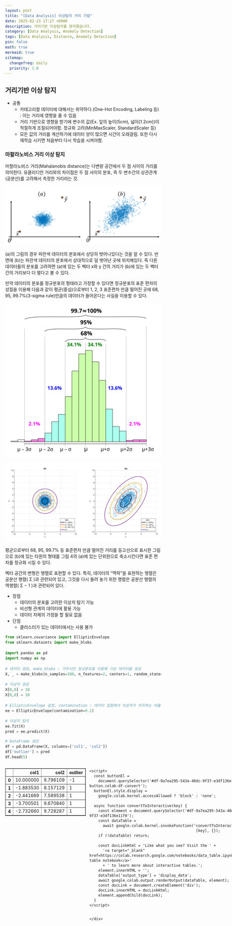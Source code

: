 ```yaml
---
layout: post
title: "[Data Analysis] 이상탐지 거리 기법"
date: 2025-02-23 17:27 +0900
description: 거리기반 이상탐지를 정리했습니다.
category: [Data Analysis, Anomaly Detection]
tags: [Data Analysis, Distance, Anomaly Detection]
pin: false
math: true
mermaid: true
sitemap:
  changefreq: daily
  priority: 1.0
---
```


## 거리기반 이상 탐지

- 공통
    - 카테고리컬 데이터에 대해서는 취약하다.(One-Hot Encoding, Labeling 등) : 이는 거리에 영향을 줄 수 있음
    - 거리 기반으로 영향을 받기에 변수의 값(Ex. 잎의 높이(5cm), 넓이(1.2cm))이 적절하게 조절되어야함. 정규화 고려(MinMaxScaler, StandardScaler 등)
    - 모든 값의 거리를 계산하기에 데이터 양이 많으면 시간이 오래걸림. 또한 다시 재학습 시키면 처음부터 다시 학습을 시켜야함.

### 마할라노비스 거리 이상 탐지

마할라노비스 거리(Mahalanobis distance)는 다변량 공간에서 두 점 사이의 거리를 의미한다. 유클리디안 거리와의 차이점은 두 점 사이의 분포, 즉 두 변수간의 상관관계(공분산)를 고려해서 측정한 거리라는 것.


![diff_distance](/assets/img/data_analysis/anomaly_detection/distance/diff_distance.png)

(a)의 그림의 경우 파란색 데이터의 분포에서 상당히 벗어나있다는 것을 알 수 있다. 반면에 (b)는 파란색 데이터의 분포에서 상대적으로 덜 벗어난 곳에 위치해있다. 즉 다른 데이터들의 분포를 고려하면 (a)에 있는 두 벡터 x와 y 간의 거리가 (b)에 있는 두 벡터 간의 거리보다 더 멀다고 볼 수 있다.

만약 데이터의 분포를 정규분포의 형태라고 가정할 수 있다면 정규분포의 표준 편차의 성질을 이용해 다음과 같이 평균(중심)으로부터 1, 2, 3 표준편차 만큼 떨어진 곳에 68, 95, 99.7%(3-sigma rule)만큼의 데이터가 들어온다는 사실을 이용할 수 있다.

![3-sigma-rule](/assets/img/data_analysis/anomaly_detection/distance/3-sigma-rule.svg)

![rule-distance](/assets/img/data_analysis/anomaly_detection/distance/rule-distance.png)

 평균으로부터 68, 95, 99.7% 등 표준편차 만큼 떨어진 거리를 등고선으로 표시한 그림으로 (b)에 있는 타원의 형태를 그림 4의 (a)에 있는 단위원으로 축소시킨다면 표준 편차를 정규화 시킬 수 있다.


벡터 공간의 변형은 행렬로 표현할 수 있다. 특히, 데이터의 “맥락”을 표현하는 행렬은 공분산 행렬(
Σ
)과 관련되어 있고, 그것을 다시 돌려 놓기 위한 행렬은 공분산 행렬의 역행렬(
Σ
−
1
)과 관련되어 있다.





- 장점
    - 데이터의 분포를 고려한 이상치 탐기 가능
    - 비선형 관계의 데이터에 활용 가능
    - 데이터 자체의 가정을 할 필요 없음
- 단점
    - 클러스터가 있는 데이터에서는 사용 불가


```python
from sklearn.covariance import EllipticEnvelope
from sklearn.datasets import make_blobs

import pandas as pd
import numpy as np

# 데이터 생성, make_blobs : 가우시안 정규분포를 이용해 가상 데이터를 생성
X, _ = make_blobs(n_samples=100, n_features=2, centers=1, random_state=42)

# 이상치 생성
X[0,0] = 10
X[0,0] = 10

# EllipticEnvelope 설정, contamination : 데이터 집합에서 이상치가 차지하는 비율
ee = EllipticEnvelope(contamination=0.1)

# 이상치 탐지
ee.fit(X)
pred = ee.predict(X)
```


```python
# DataFrame 생성
df = pd.DataFrame(X, columns=['col1', 'col2'])
df['outlier'] = pred
df.head(5)
```





  <div id="df-9a7ea295-543a-40dc-9f37-e3df136e11f0" class="colab-df-container">
    <div>
<style scoped>
    .dataframe tbody tr th:only-of-type {
        vertical-align: middle;
    }

    .dataframe tbody tr th {
        vertical-align: top;
    }

    .dataframe thead th {
        text-align: right;
    }
</style>
<table border="1" class="dataframe">
  <thead>
    <tr style="text-align: right;">
      <th></th>
      <th>col1</th>
      <th>col2</th>
      <th>outlier</th>
    </tr>
  </thead>
  <tbody>
    <tr>
      <th>0</th>
      <td>10.000000</td>
      <td>9.796109</td>
      <td>-1</td>
    </tr>
    <tr>
      <th>1</th>
      <td>-1.883530</td>
      <td>8.157129</td>
      <td>1</td>
    </tr>
    <tr>
      <th>2</th>
      <td>-2.441669</td>
      <td>7.589538</td>
      <td>1</td>
    </tr>
    <tr>
      <th>3</th>
      <td>-3.700501</td>
      <td>9.670840</td>
      <td>1</td>
    </tr>
    <tr>
      <th>4</th>
      <td>-2.732660</td>
      <td>9.728287</td>
      <td>1</td>
    </tr>
  </tbody>
</table>
</div>
    <div class="colab-df-buttons">

  <div class="colab-df-container">
    <button class="colab-df-convert" onclick="convertToInteractive('df-9a7ea295-543a-40dc-9f37-e3df136e11f0')"
            title="Convert this dataframe to an interactive table."
            style="display:none;">

  <svg xmlns="http://www.w3.org/2000/svg" height="24px" viewBox="0 -960 960 960">
    <path d="M120-120v-720h720v720H120Zm60-500h600v-160H180v160Zm220 220h160v-160H400v160Zm0 220h160v-160H400v160ZM180-400h160v-160H180v160Zm440 0h160v-160H620v160ZM180-180h160v-160H180v160Zm440 0h160v-160H620v160Z"/>
  </svg>
    </button>

  <style>
    .colab-df-container {
      display:flex;
      gap: 12px;
    }

    .colab-df-convert {
      background-color: #E8F0FE;
      border: none;
      border-radius: 50%;
      cursor: pointer;
      display: none;
      fill: #1967D2;
      height: 32px;
      padding: 0 0 0 0;
      width: 32px;
    }

    .colab-df-convert:hover {
      background-color: #E2EBFA;
      box-shadow: 0px 1px 2px rgba(60, 64, 67, 0.3), 0px 1px 3px 1px rgba(60, 64, 67, 0.15);
      fill: #174EA6;
    }

    .colab-df-buttons div {
      margin-bottom: 4px;
    }

    [theme=dark] .colab-df-convert {
      background-color: #3B4455;
      fill: #D2E3FC;
    }

    [theme=dark] .colab-df-convert:hover {
      background-color: #434B5C;
      box-shadow: 0px 1px 3px 1px rgba(0, 0, 0, 0.15);
      filter: drop-shadow(0px 1px 2px rgba(0, 0, 0, 0.3));
      fill: #FFFFFF;
    }
  </style>

    <script>
      const buttonEl =
        document.querySelector('#df-9a7ea295-543a-40dc-9f37-e3df136e11f0 button.colab-df-convert');
      buttonEl.style.display =
        google.colab.kernel.accessAllowed ? 'block' : 'none';

      async function convertToInteractive(key) {
        const element = document.querySelector('#df-9a7ea295-543a-40dc-9f37-e3df136e11f0');
        const dataTable =
          await google.colab.kernel.invokeFunction('convertToInteractive',
                                                    [key], {});
        if (!dataTable) return;

        const docLinkHtml = 'Like what you see? Visit the ' +
          '<a target="_blank" href=https://colab.research.google.com/notebooks/data_table.ipynb>data table notebook</a>'
          + ' to learn more about interactive tables.';
        element.innerHTML = '';
        dataTable['output_type'] = 'display_data';
        await google.colab.output.renderOutput(dataTable, element);
        const docLink = document.createElement('div');
        docLink.innerHTML = docLinkHtml;
        element.appendChild(docLink);
      }
    </script>
  </div>


<div id="df-bec1fc21-6e26-4170-ae2c-01d95469f6fe">
  <button class="colab-df-quickchart" onclick="quickchart('df-bec1fc21-6e26-4170-ae2c-01d95469f6fe')"
            title="Suggest charts"
            style="display:none;">

<svg xmlns="http://www.w3.org/2000/svg" height="24px"viewBox="0 0 24 24"
     width="24px">
    <g>
        <path d="M19 3H5c-1.1 0-2 .9-2 2v14c0 1.1.9 2 2 2h14c1.1 0 2-.9 2-2V5c0-1.1-.9-2-2-2zM9 17H7v-7h2v7zm4 0h-2V7h2v10zm4 0h-2v-4h2v4z"/>
    </g>
</svg>
  </button>

<style>
  .colab-df-quickchart {
      --bg-color: #E8F0FE;
      --fill-color: #1967D2;
      --hover-bg-color: #E2EBFA;
      --hover-fill-color: #174EA6;
      --disabled-fill-color: #AAA;
      --disabled-bg-color: #DDD;
  }

  [theme=dark] .colab-df-quickchart {
      --bg-color: #3B4455;
      --fill-color: #D2E3FC;
      --hover-bg-color: #434B5C;
      --hover-fill-color: #FFFFFF;
      --disabled-bg-color: #3B4455;
      --disabled-fill-color: #666;
  }

  .colab-df-quickchart {
    background-color: var(--bg-color);
    border: none;
    border-radius: 50%;
    cursor: pointer;
    display: none;
    fill: var(--fill-color);
    height: 32px;
    padding: 0;
    width: 32px;
  }

  .colab-df-quickchart:hover {
    background-color: var(--hover-bg-color);
    box-shadow: 0 1px 2px rgba(60, 64, 67, 0.3), 0 1px 3px 1px rgba(60, 64, 67, 0.15);
    fill: var(--button-hover-fill-color);
  }

  .colab-df-quickchart-complete:disabled,
  .colab-df-quickchart-complete:disabled:hover {
    background-color: var(--disabled-bg-color);
    fill: var(--disabled-fill-color);
    box-shadow: none;
  }

  .colab-df-spinner {
    border: 2px solid var(--fill-color);
    border-color: transparent;
    border-bottom-color: var(--fill-color);
    animation:
      spin 1s steps(1) infinite;
  }

  @keyframes spin {
    0% {
      border-color: transparent;
      border-bottom-color: var(--fill-color);
      border-left-color: var(--fill-color);
    }
    20% {
      border-color: transparent;
      border-left-color: var(--fill-color);
      border-top-color: var(--fill-color);
    }
    30% {
      border-color: transparent;
      border-left-color: var(--fill-color);
      border-top-color: var(--fill-color);
      border-right-color: var(--fill-color);
    }
    40% {
      border-color: transparent;
      border-right-color: var(--fill-color);
      border-top-color: var(--fill-color);
    }
    60% {
      border-color: transparent;
      border-right-color: var(--fill-color);
    }
    80% {
      border-color: transparent;
      border-right-color: var(--fill-color);
      border-bottom-color: var(--fill-color);
    }
    90% {
      border-color: transparent;
      border-bottom-color: var(--fill-color);
    }
  }
</style>

  <script>
    async function quickchart(key) {
      const quickchartButtonEl =
        document.querySelector('#' + key + ' button');
      quickchartButtonEl.disabled = true;  // To prevent multiple clicks.
      quickchartButtonEl.classList.add('colab-df-spinner');
      try {
        const charts = await google.colab.kernel.invokeFunction(
            'suggestCharts', [key], {});
      } catch (error) {
        console.error('Error during call to suggestCharts:', error);
      }
      quickchartButtonEl.classList.remove('colab-df-spinner');
      quickchartButtonEl.classList.add('colab-df-quickchart-complete');
    }
    (() => {
      let quickchartButtonEl =
        document.querySelector('#df-bec1fc21-6e26-4170-ae2c-01d95469f6fe button');
      quickchartButtonEl.style.display =
        google.colab.kernel.accessAllowed ? 'block' : 'none';
    })();
  </script>
</div>

    </div>
  </div>





```python
import matplotlib.pyplot as plt
import seaborn as sns
%matplotlib inline

sns.scatterplot(x='col1', y='col2', hue='outlier', data=df);
```


    
![png](/assets/img/data_analysis/anomaly_detection/distance/mahalanobis_distance.png)
    


## K-Mean 이상 탐지

데이터를 여러 개의 클러스터로 나누고, 각 클러스터 중심에서의 거리를 기반으로 이상치를 탐지. 클러스터에 속하지 않거나 클러스터 중심에서 멀리 떨어진 데이터 포인트를 이상치로 간주.

1. K개의 임의의 중심점(centroid)을 배치한다.

2. 각 데이터들을 가장 가까운 중심점으로 할당한다. (일종의 군집을 형성한다.)

3. 군집으로 지정된 데이터들을 기반으로 해당 군집의 중심점을 업데이트한다.

4. 2번, 3번 단계를 수렴이 될 때까지, 즉 더이상 중심점이 업데이트 되지 않을 때까지 반복한다.



- 장점
    - 비지도학습 방법에 속한다.
    - 특정 변수에 대한 역할 정의가 필요 없음
    - 포인트와 그룹간의 거리계산만을 하기 떄문에 적은 계산량을 사용함(속도 빠름)
- 단점
    - 여러번 실행해야함
    - 노이즈와 아웃라이어에 매우 민감하게 반응함. 아웃라이어 떄문에 중심점이 이동할 수 있음(주의 필요)
    - 랜덤하게 정해지는 초기 중심정으로 인해 매번 결과가 달라질 수 있다.


```python
from sklearn.cluster import KMeans

# K-Mean 설정, n_clusters : 형성할 클러스터의 수, n_init : K-Means 알고리즘을 실행할 횟수
kmeans = KMeans(n_clusters=2, random_state=42, n_init="auto")

kmeans.fit(X)
pred = kmeans.predict(X)
```


```python
# DataFrame 생성
df = pd.DataFrame(X, columns=['col1', 'col2'])
df['outlier'] = pred
df.head(5)
```





  <div id="df-6718cd7f-72e1-4294-8e5d-3215e61edd17" class="colab-df-container">
    <div>
<style scoped>
    .dataframe tbody tr th:only-of-type {
        vertical-align: middle;
    }

    .dataframe tbody tr th {
        vertical-align: top;
    }

    .dataframe thead th {
        text-align: right;
    }
</style>
<table border="1" class="dataframe">
  <thead>
    <tr style="text-align: right;">
      <th></th>
      <th>col1</th>
      <th>col2</th>
      <th>outlier</th>
    </tr>
  </thead>
  <tbody>
    <tr>
      <th>0</th>
      <td>10.000000</td>
      <td>9.796109</td>
      <td>1</td>
    </tr>
    <tr>
      <th>1</th>
      <td>-1.883530</td>
      <td>8.157129</td>
      <td>0</td>
    </tr>
    <tr>
      <th>2</th>
      <td>-2.441669</td>
      <td>7.589538</td>
      <td>0</td>
    </tr>
    <tr>
      <th>3</th>
      <td>-3.700501</td>
      <td>9.670840</td>
      <td>0</td>
    </tr>
    <tr>
      <th>4</th>
      <td>-2.732660</td>
      <td>9.728287</td>
      <td>0</td>
    </tr>
  </tbody>
</table>
</div>
    <div class="colab-df-buttons">

  <div class="colab-df-container">
    <button class="colab-df-convert" onclick="convertToInteractive('df-6718cd7f-72e1-4294-8e5d-3215e61edd17')"
            title="Convert this dataframe to an interactive table."
            style="display:none;">

  <svg xmlns="http://www.w3.org/2000/svg" height="24px" viewBox="0 -960 960 960">
    <path d="M120-120v-720h720v720H120Zm60-500h600v-160H180v160Zm220 220h160v-160H400v160Zm0 220h160v-160H400v160ZM180-400h160v-160H180v160Zm440 0h160v-160H620v160ZM180-180h160v-160H180v160Zm440 0h160v-160H620v160Z"/>
  </svg>
    </button>

  <style>
    .colab-df-container {
      display:flex;
      gap: 12px;
    }

    .colab-df-convert {
      background-color: #E8F0FE;
      border: none;
      border-radius: 50%;
      cursor: pointer;
      display: none;
      fill: #1967D2;
      height: 32px;
      padding: 0 0 0 0;
      width: 32px;
    }

    .colab-df-convert:hover {
      background-color: #E2EBFA;
      box-shadow: 0px 1px 2px rgba(60, 64, 67, 0.3), 0px 1px 3px 1px rgba(60, 64, 67, 0.15);
      fill: #174EA6;
    }

    .colab-df-buttons div {
      margin-bottom: 4px;
    }

    [theme=dark] .colab-df-convert {
      background-color: #3B4455;
      fill: #D2E3FC;
    }

    [theme=dark] .colab-df-convert:hover {
      background-color: #434B5C;
      box-shadow: 0px 1px 3px 1px rgba(0, 0, 0, 0.15);
      filter: drop-shadow(0px 1px 2px rgba(0, 0, 0, 0.3));
      fill: #FFFFFF;
    }
  </style>

    <script>
      const buttonEl =
        document.querySelector('#df-6718cd7f-72e1-4294-8e5d-3215e61edd17 button.colab-df-convert');
      buttonEl.style.display =
        google.colab.kernel.accessAllowed ? 'block' : 'none';

      async function convertToInteractive(key) {
        const element = document.querySelector('#df-6718cd7f-72e1-4294-8e5d-3215e61edd17');
        const dataTable =
          await google.colab.kernel.invokeFunction('convertToInteractive',
                                                    [key], {});
        if (!dataTable) return;

        const docLinkHtml = 'Like what you see? Visit the ' +
          '<a target="_blank" href=https://colab.research.google.com/notebooks/data_table.ipynb>data table notebook</a>'
          + ' to learn more about interactive tables.';
        element.innerHTML = '';
        dataTable['output_type'] = 'display_data';
        await google.colab.output.renderOutput(dataTable, element);
        const docLink = document.createElement('div');
        docLink.innerHTML = docLinkHtml;
        element.appendChild(docLink);
      }
    </script>
  </div>


<div id="df-f747e011-492a-4a28-ac27-8738b22b5c03">
  <button class="colab-df-quickchart" onclick="quickchart('df-f747e011-492a-4a28-ac27-8738b22b5c03')"
            title="Suggest charts"
            style="display:none;">

<svg xmlns="http://www.w3.org/2000/svg" height="24px"viewBox="0 0 24 24"
     width="24px">
    <g>
        <path d="M19 3H5c-1.1 0-2 .9-2 2v14c0 1.1.9 2 2 2h14c1.1 0 2-.9 2-2V5c0-1.1-.9-2-2-2zM9 17H7v-7h2v7zm4 0h-2V7h2v10zm4 0h-2v-4h2v4z"/>
    </g>
</svg>
  </button>

<style>
  .colab-df-quickchart {
      --bg-color: #E8F0FE;
      --fill-color: #1967D2;
      --hover-bg-color: #E2EBFA;
      --hover-fill-color: #174EA6;
      --disabled-fill-color: #AAA;
      --disabled-bg-color: #DDD;
  }

  [theme=dark] .colab-df-quickchart {
      --bg-color: #3B4455;
      --fill-color: #D2E3FC;
      --hover-bg-color: #434B5C;
      --hover-fill-color: #FFFFFF;
      --disabled-bg-color: #3B4455;
      --disabled-fill-color: #666;
  }

  .colab-df-quickchart {
    background-color: var(--bg-color);
    border: none;
    border-radius: 50%;
    cursor: pointer;
    display: none;
    fill: var(--fill-color);
    height: 32px;
    padding: 0;
    width: 32px;
  }

  .colab-df-quickchart:hover {
    background-color: var(--hover-bg-color);
    box-shadow: 0 1px 2px rgba(60, 64, 67, 0.3), 0 1px 3px 1px rgba(60, 64, 67, 0.15);
    fill: var(--button-hover-fill-color);
  }

  .colab-df-quickchart-complete:disabled,
  .colab-df-quickchart-complete:disabled:hover {
    background-color: var(--disabled-bg-color);
    fill: var(--disabled-fill-color);
    box-shadow: none;
  }

  .colab-df-spinner {
    border: 2px solid var(--fill-color);
    border-color: transparent;
    border-bottom-color: var(--fill-color);
    animation:
      spin 1s steps(1) infinite;
  }

  @keyframes spin {
    0% {
      border-color: transparent;
      border-bottom-color: var(--fill-color);
      border-left-color: var(--fill-color);
    }
    20% {
      border-color: transparent;
      border-left-color: var(--fill-color);
      border-top-color: var(--fill-color);
    }
    30% {
      border-color: transparent;
      border-left-color: var(--fill-color);
      border-top-color: var(--fill-color);
      border-right-color: var(--fill-color);
    }
    40% {
      border-color: transparent;
      border-right-color: var(--fill-color);
      border-top-color: var(--fill-color);
    }
    60% {
      border-color: transparent;
      border-right-color: var(--fill-color);
    }
    80% {
      border-color: transparent;
      border-right-color: var(--fill-color);
      border-bottom-color: var(--fill-color);
    }
    90% {
      border-color: transparent;
      border-bottom-color: var(--fill-color);
    }
  }
</style>

  <script>
    async function quickchart(key) {
      const quickchartButtonEl =
        document.querySelector('#' + key + ' button');
      quickchartButtonEl.disabled = true;  // To prevent multiple clicks.
      quickchartButtonEl.classList.add('colab-df-spinner');
      try {
        const charts = await google.colab.kernel.invokeFunction(
            'suggestCharts', [key], {});
      } catch (error) {
        console.error('Error during call to suggestCharts:', error);
      }
      quickchartButtonEl.classList.remove('colab-df-spinner');
      quickchartButtonEl.classList.add('colab-df-quickchart-complete');
    }
    (() => {
      let quickchartButtonEl =
        document.querySelector('#df-f747e011-492a-4a28-ac27-8738b22b5c03 button');
      quickchartButtonEl.style.display =
        google.colab.kernel.accessAllowed ? 'block' : 'none';
    })();
  </script>
</div>

    </div>
  </div>





```python
import matplotlib.pyplot as plt
import seaborn as sns
%matplotlib inline

sns.scatterplot(x='col1', y='col2', hue='outlier', data=df);
```


    
![png](/assets/img/data_analysis/anomaly_detection/distance/k-mean-plot.png)
    


## KNN 이상 탐지

알고리즘은 각 데이터 포인트에 대해 가장 가까운 K개의 이웃을 찾고, 이 이웃들 간의 거리 정보를 기반으로 해당 데이터 포인트의 특성을 판단하는 지도 학습 알고리즘

1. 새로운 데이터 포인트에서 가장 가까운 K개를 선택한다.
2. K개의 이웃 중 가장 많은 label을 새로운 데이터 포인트로 예측한다.

- 장점
    - 기존 분류 체계 값을 모두 검사하여 비교하므로 높은 정확도
    - 기존 데이터를 기반으로 하기 때문에 데이터에 대한 가정이 없음
    - 이해하고 구현하기 쉬움.
- 단점
    - 특징과 클래스간 관계를 이해하는데 제한적


```python
from pyod.utils.example import visualize
from pyod.utils.data import evaluate_print
from pyod.utils.data import generate_data
from pyod.models.knn import KNN
```


```python
contamination = 0.1  # 이상치 비율
n_train = 200  # training 데이터 갯수
n_test = 100  # testing 데이터 갯수

# 데이터 생성
X_train, X_test, y_train, y_test = \
    generate_data(n_train=n_train,
                  n_test=n_test,
                  n_features=2,
                  contamination=contamination,
                  random_state=42)

X_test.shape, y_test.shape
```




    ((100, 2), (100,))




```python
clf_name = 'KNN'
clf = KNN()
clf.fit(X_train)
```




    KNN(algorithm='auto', contamination=0.1, leaf_size=30, method='largest',
      metric='minkowski', metric_params=None, n_jobs=1, n_neighbors=5, p=2,
      radius=1.0)




```python
y_train_pred = clf.labels_
y_train_scores = clf.decision_scores_

y_test_pred = clf.predict(X_test)
y_test_scores = clf.decision_function(X_test)

print("On Training Data:")
evaluate_print(clf_name, y_train, y_train_scores)

print("\nOn Test Data:")
evaluate_print(clf_name, y_test, y_test_scores)
```

    On Training Data:
    KNN ROC:0.9992, precision @ rank n:0.95
    
    On Test Data:
    KNN ROC:1.0, precision @ rank n:1.0
    


```python
visualize(clf_name, X_train, y_train, X_test, y_test, y_train_pred,
          y_test_pred, show_figure=True, save_figure=True)
```


    
![png](/assets/img/data_analysis/anomaly_detection/distance/knn-plot.png)
    


### K-Mean와 KNN의 차이점
K-Means: 데이터를 클러스터로 그룹화하여 각 클러스터 내의 밀집도를 기반으로 이상치를 탐지합니다. 주로 군집화를 통해 데이터의 구조를 파악하고 이상치를 탐지합니다.

- 사용 방식: 데이터 전체를 클러스터로 그룹화하고 클러스터 중심에서의 거리를 기반으로 이상치를 판단합니다.

    - 군집화 여부: 명확한 클러스터를 형성하여 클러스터 내의 거리를 평가합니다.

KNN: 각 데이터 포인트의 이웃과의 거리를 기반으로 밀도를 평가하여 이상치를 탐지합니다. 주로 개별 데이터 포인트의 밀도를 평가하여 이상치를 탐지합니다.

- 사용 방식: 각 데이터 포인트의 이웃과의 거리를 계산하여 밀도를 평가하고, 밀도가 낮은 포인트를 이상치로 판단합니다.

    - 군집화 여부: 클러스터를 형성하지 않고, 각 데이터 포인트의 이웃과의 거리를 직접 평가합니다.

## LOF 이상 탐지

LOF(Local Outlier Factor)알고리즘은 주어진 데이터 포인트의 이웃에 대한 로컬 밀도 편차를 계산하는 비지도 이상치 감지 알고리즘

주변 데이터 포인트들의 밀도를 비교하여 상대적으로 밀도가 낮은 점들을 이상값(outlier)으로 판단

1. 각 데이터 k개의 가장 가까운 이웃(k-nearest neighbors, k-NN) 을 찾는다.
2. 특정 점
𝑜
o가 다른 점
𝑝
p로부터 얼마나 접근 가능한지를 측정한다.
    - Reachability Distance 계산
3. 특정 점
𝑝
p의 지역 밀도를 구한다.
    - Local Reachability Density (LRD) 계산
4. 특정 점
𝑝
p의 LOF 값은 주변 이웃들의 지역 밀도 대비
𝑝
p의 지역 밀도 비율로 정의
    - LOF 계산

- LOF 값이 **1에 가까우면 정상 데이터**  
- **1보다 크면 이상치 가능성 높음**  
- **LOF 값이 매우 크면 이상치(Outlier)로 판단**  

- 장점
  - 밀접한 클러스터에서 조금만 떨어져 있어도 이상치로 탐지
  - 비지도학습에서 사용 가능
- 단점
  - 차원 수가 증가할 수록 계산량 증가
  - 이상치 판단 기준 설정 어려움 (여러 클러스터가 존재한다면 민감하게 반응)
  
```python
import numpy as np
import matplotlib.pyplot as plt
from sklearn.neighbors import LocalOutlierFactor
from matplotlib.pyplot import figure
```


```python
np.random.seed(42)

# 데이터 생성
X_inliers = 0.3 * np.random.randn(100, 2)
X_inliers = np.r_[X_inliers + 2, 2*X_inliers - 2] #각각 2,2 혹은 -2,-2만큼 평행이동한거를 vstack. 즉 cluster 2개

X_outliers = np.random.uniform(low=-4, high=4, size=(20, 2))
X = np.r_[X_inliers, X_outliers]#-4,4에서 뽑은 outlier와 inlier를 vstack

n_outliers = len(X_outliers)
ground_truth = np.ones(len(X), dtype=int)
ground_truth[-n_outliers:] = -1
```


```python
clf = LocalOutlierFactor(n_neighbors=20, contamination=0.1)
y_pred = clf.fit_predict(X)
n_errors = (y_pred != ground_truth).sum()
X_scores = clf.negative_outlier_factor_
```


```python
plt.title("Local Outlier Factor (LOF)")
plt.scatter(X[:, 0], X[:, 1], color='b', s=3., label='Data points')

radius = (X_scores.max() - X_scores) / (X_scores.max() - X_scores.min()) #minmax scaling
plt.scatter(X[:, 0], X[:, 1], s=1000 * radius, edgecolors='r',
            facecolors='none', label='Outlier scores')
n=np.copy(X_scores)
n[n>-1.3]=np.nan
n=np.round(n,2)
for i, txt in enumerate(n):
    if np.isnan(txt):continue
    plt.annotate(txt, (X[i,0], X[i,1]))
legend = plt.legend(loc='upper left')
plt.show()
```


    
![png](/assets/img/data_analysis/anomaly_detection/distance/lof-plot.png)
    

&nbsp;

참고자료
  - [https://angeloyeo.github.io/2022/09/28/Mahalanobis_distance.html](https://angeloyeo.github.io/2022/09/28/Mahalanobis_distance.html)
  - [https://velog.io/@euisuk-chung/%EA%B5%B0%EC%A7%91%ED%99%94-%EA%B8%B0%EB%B0%98-%EC%9D%B4%EC%83%81%ED%83%90%EC%A7%80-%EC%95%8C%EA%B3%A0%EB%A6%AC%EC%A6%98-sbjqco5v](https://velog.io/@euisuk-chung/%EA%B5%B0%EC%A7%91%ED%99%94-%EA%B8%B0%EB%B0%98-%EC%9D%B4%EC%83%81%ED%83%90%EC%A7%80-%EC%95%8C%EA%B3%A0%EB%A6%AC%EC%A6%98-sbjqco5v)
  - [https://bommbom.tistory.com/entry/%ED%81%B4%EB%9F%AC%EC%8A%A4%ED%84%B0%EB%A7%81-K-means-%EB%8F%99%EC%9E%91-%EC%9B%90%EB%A6%AC-%EC%9E%A5%EB%8B%A8%EC%A0%90-%EB%AC%B8%EC%A0%9C%EC%A0%90](https://bommbom.tistory.com/entry/%ED%81%B4%EB%9F%AC%EC%8A%A4%ED%84%B0%EB%A7%81-K-means-%EB%8F%99%EC%9E%91-%EC%9B%90%EB%A6%AC-%EC%9E%A5%EB%8B%A8%EC%A0%90-%EB%AC%B8%EC%A0%9C%EC%A0%90)
  - [https://junpyopark.github.io/pyod/](https://junpyopark.github.io/pyod/)
  - [https://godongyoung.github.io/%EB%A8%B8%EC%8B%A0%EB%9F%AC%EB%8B%9D/2019/03/11/Local-Outlier-Factor(LOF).html](https://godongyoung.github.io/%EB%A8%B8%EC%8B%A0%EB%9F%AC%EB%8B%9D/2019/03/11/Local-Outlier-Factor(LOF).html)
  - [https://scikit-learn.org/stable/auto_examples/neighbors/plot_lof_outlier_detection.html](https://scikit-learn.org/stable/auto_examples/neighbors/plot_lof_outlier_detection.html)
